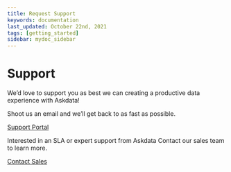 ```yaml
---
title: Request Support
keywords: documentation
last_updated: October 22nd, 2021
tags: [getting_started]
sidebar: mydoc_sidebar
---
```


# Support

We’d love to support you as best we can creating a productive data experience with Askdata!

Shoot us an email and we’ll get back to as fast as possible.

<form action="https://askdata.atlassian.net/servicedesk/customer/portal/4">
  <a class="btn btn-outline-primary" href="https://askdata.atlassian.net/servicedesk/customer/portal/4">Support Portal</a>
</form>

Interested in an SLA or expert support from Askdata Contact our sales team to learn more.

<form action="https://www.askdata.com/contact-us">
  <a class="btn btn-outline-primary" href="https://www.askdata.com/contacts">Contact Sales</a>
</form>
